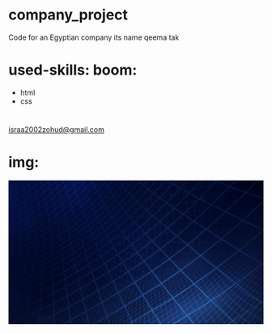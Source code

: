 # company_project
Code for an Egyptian company its name qeema tak
# used-skills: boom:
* html
* css
#
israa2002zohud@gmail.com
# img:
![](img/image5.png)
